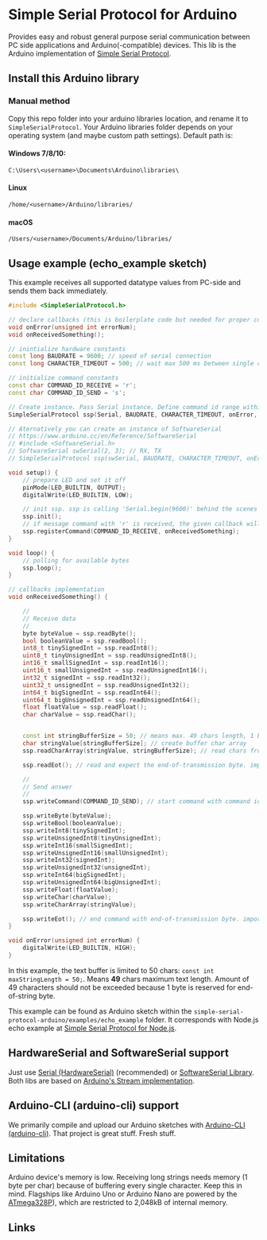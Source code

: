 # Simple Serial Protocol for Arduino
Provides easy and robust general purpose serial communication between PC side applications and 
Arduino(-compatible) devices. This lib is the Arduino implementation of [Simple Serial Protocol].

## Install this Arduino library
### Manual method
Copy this repo folder into your arduino libraries location, and rename it to `SimpleSerialProtocol`. 
Your Arduino libraries folder depends on your operating system (and maybe custom path settings). Default path is:
#### Windows 7/8/10:
`C:\Users\<username>\Documents\Arduino\libraries\`
#### Linux
`/home/<username>/Arduino/libraries/`
#### macOS
`/Users/<username>/Documents/Arduino/libraries/`

## Usage example (echo_example sketch)
This example receives all supported datatype values from PC-side and sends them back immediately. 

```c++
#include <SimpleSerialProtocol.h>

// declare callbacks (this is boilerplate code but needed for proper compilation of the sketch)
void onError(unsigned int errorNum);
void onReceivedSomething();

// inintialize hardware constants
const long BAUDRATE = 9600; // speed of serial connection
const long CHARACTER_TIMEOUT = 500; // wait max 500 ms between single chars to be received

// initialize command constants
const char COMMAND_ID_RECEIVE = 'r';
const char COMMAND_ID_SEND = 's';

// Create instance. Pass Serial instance. Define command id range within Simple Serial Protocol is listening (here: a - z)
SimpleSerialProtocol ssp(Serial, BAUDRATE, CHARACTER_TIMEOUT, onError, 'a', 'z');

// Aternatively you can create an instance of SoftwareSerial
// https://www.arduino.cc/en/Reference/SoftwareSerial
// #include <SoftwareSerial.h>
// SoftwareSerial swSerial(2, 3); // RX, TX
// SimpleSerialProtocol ssp(swSerial, BAUDRATE, CHARACTER_TIMEOUT, onError, 'a', 'z');

void setup() {
    // prepare LED and set it off
    pinMode(LED_BUILTIN, OUTPUT);
    digitalWrite(LED_BUILTIN, LOW);

    // init ssp. ssp is calling 'Serial.begin(9600)' behind the scenes
    ssp.init();
    // if message command with 'r' is received, the given callback will be called
    ssp.registerCommand(COMMAND_ID_RECEIVE, onReceivedSomething);
}

void loop() {
    // polling for available bytes
    ssp.loop();
}

// callbacks implementation
void onReceivedSomething() {

    //
    // Receive data
    //
    byte byteValue = ssp.readByte();
    bool booleanValue = ssp.readBool();
    int8_t tinySignedInt = ssp.readInt8();
    uint8_t tinyUnsignedInt = ssp.readUnsignedInt8();
    int16_t smallSignedInt = ssp.readInt16();
    uint16_t smallUnsignedInt = ssp.readUnsignedInt16();
    int32_t signedInt = ssp.readInt32();
    uint32_t unsignedInt = ssp.readUnsignedInt32();
    int64_t bigSignedInt = ssp.readInt64();
    uint64_t bigUnsignedInt = ssp.readUnsignedInt64();
    float floatValue = ssp.readFloat();
    char charValue = ssp.readChar();


    const int stringBufferSize = 50; // means max. 49 chars length, 1 byte is reserved for end of string byte
    char stringValue[stringBufferSize]; // create buffer char array
    ssp.readCharArray(stringValue, stringBufferSize); // read chars from stream, fill buffer

    ssp.readEot(); // read and expect the end-of-transmission byte. important, don't forget!

    //
    // Send answer
    //
    ssp.writeCommand(COMMAND_ID_SEND); // start command with command id

    ssp.writeByte(byteValue);
    ssp.writeBool(booleanValue);
    ssp.writeInt8(tinySignedInt);
    ssp.writeUnsignedInt8(tinyUnsignedInt);
    ssp.writeInt16(smallSignedInt);
    ssp.writeUnsignedInt16(smallUnsignedInt);
    ssp.writeInt32(signedInt);
    ssp.writeUnsignedInt32(unsignedInt);
    ssp.writeInt64(bigSignedInt);
    ssp.writeUnsignedInt64(bigUnsignedInt);
    ssp.writeFloat(floatValue);
    ssp.writeChar(charValue);
    ssp.writeCharArray(stringValue);

    ssp.writeEot(); // end command with end-of-transmission byte. important, don't forget!
}

void onError(unsigned int errorNum) {
    digitalWrite(LED_BUILTIN, HIGH);
}
```

In this example, the text buffer is limited to 50 chars: `const int maxStringLength = 50;`.
Means **49** chars maximum text length. 
Amount of 49 characters should not be exceeded because 
1 byte is reserved for end-of-string byte.

This example can be found as Arduino sketch within the `simple-serial-protocol-arduino/examples/echo_example` folder.
It corresponds with Node.js echo example at [Simple Serial Protocol for Node.js].

## HardwareSerial and SoftwareSerial support
Just use [Serial (HardwareSerial)] (recommended) or [SoftwareSerial Library].
Both libs are based on [Arduino's Stream implementation].

## Arduino-CLI (arduino-cli) support 
We primarily compile and upload our Arduino sketches with [Arduino-CLI (arduino-cli)].
That project is great stuff. Fresh stuff.

## Limitations
Arduino device's memory is low.
Receiving long strings needs memory (1 byte per char) because of buffering every single character. 
Keep this in mind.
Flagships like Arduino Uno or Arduino Nano are powered by the [ATmega328P]), 
which are restricted to 2,048kB of internal memory. 

## Links
[Simple Serial Protocol]:https://gitlab.com/yesbotics/simple-serial-protocol/simple-serial-protocol-docs
[Simple Serial Protocol for Node.js]:https://gitlab.com/yesbotics/simple-serial-protocol/simple-serial-protocol-node
[Serial (HardwareSerial)]:https://www.arduino.cc/reference/en/language/functions/communication/serial/
[SoftwareSerial Library]:https://www.arduino.cc/en/Reference/SoftwareSerial
[Arduino's Stream implementation]:https://www.arduino.cc/reference/en/language/functions/communication/stream/
[Arduino-CLI (arduino-cli)]:https://github.com/arduino/arduino-cli
[ATmega328P]:https://www.microchip.com/wwwproducts/en/ATmega328p
